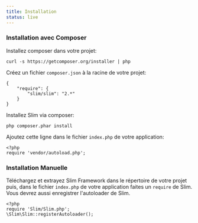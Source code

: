 ```yaml
---
title: Installation
status: live
---
```


### Installation avec Composer

Installez composer dans votre projet:

    curl -s https://getcomposer.org/installer | php

Créez un fichier `composer.json` à la racine de votre projet:

    {
        "require": {
            "slim/slim": "2.*"
        }
    }

Installez Slim via composer:

    php composer.phar install

Ajoutez cette ligne dans le fichier `index.php` de votre application:

    <?php
    require 'vendor/autoload.php';

### Installation Manuelle

Téléchargez et extrayez Slim Framework dans le répertoire de votre projet puis, dans le fichier `index.php` de votre application faites un `require` de Slim. 
Vous devrez aussi enregistrer l'autoloader de Slim.

    <?php
    require 'Slim/Slim.php';
    \Slim\Slim::registerAutoloader();

